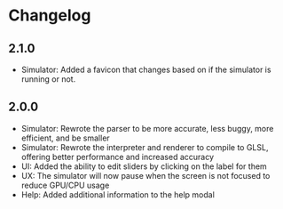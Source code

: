 # Changelog

## 2.1.0

- Simulator: Added a favicon that changes based on if the simulator is running or not.

## 2.0.0

- Simulator: Rewrote the parser to be more accurate, less buggy, more efficient, and be smaller
- Simulator: Rewrote the interpreter and renderer to compile to GLSL, offering better performance and increased accuracy
- UI: Added the ability to edit sliders by clicking on the label for them
- UX: The simulator will now pause when the screen is not focused to reduce GPU/CPU usage
- Help: Added additional information to the help modal